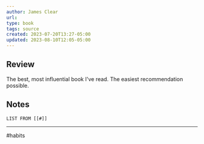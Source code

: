 ```yaml
---
author: James Clear
url: 
type: book
tags: source
created: 2023-07-20T13:27-05:00
updated: 2023-08-10T12:05-05:00
---
```

## Review
The best, most influential book I've read. The easiest recommendation possible.

## Notes
```dataview
LIST FROM [[#]]
```
---
#habits 